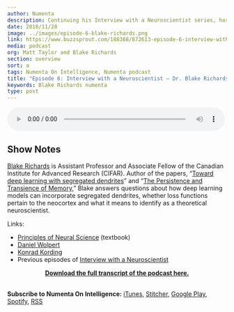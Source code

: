 ```yaml
---
author: Numenta
description: Continuing his Interview with a Neuroscientist series, host Matt Taylor talks to Blake Richards, Assistant Professor and Associate Fellow of the Canadian Institute for Advanced Research (CIFAR). They discuss segregated dendrites, persistence of memory, loss functions, and more.
date: 2018/11/28
image: ../images/episode-6-blake-richards.png
link: https://www.buzzsprout.com/188368/872613-episode-6-interview-with-a-neuroscientist-dr-blake-richards
media: podcast
org: Matt Taylor and Blake Richards
section: overview
sort: a
tags: Numenta On Intelligence, Numenta podcast
title: "Episode 6: Interview with a Neuroscientist – Dr. Blake Richards"
keywords: Blake Richards numenta
type: post
---
```


<audio controls preload="metadata" style=" width:500px;"> <source src="https://www.buzzsprout.com/188368/872613-episode-6-interview-with-a-neuroscientist-dr-blake-richards.mp3" type="audio/mpeg">Your browser does not support the audio element. </audio>

## Show Notes

[Blake Richards](https://twitter.com/tyrell_turing) is Assistant Professor and Associate Fellow of the Canadian Institute for Advanced Research (CIFAR).  Author of the papers, “[Toward deep learning with segregated dendrites](https://elifesciences.org/articles/22901)” and “[The Persistence and Transience of Memory](https://www.cell.com/neuron/fulltext/S0896-6273(17)30365-3),” Blake answers questions about how deep learning models can incorporate segregated dendrites, whether loss functions pertain to the neocortex and what it means to identify as a theoretical neuroscientist.

Links:
- [Principles of Neural Science](https://en.wikipedia.org/wiki/Principles_of_Neural_Science) (textbook)
- [Daniel Wolpert](https://en.wikipedia.org/wiki/Daniel_Wolpert)
- [Konrad Kording](http://koerding.com/)
- Previous episodes of [Interview with a Neuroscientist](https://www.youtube.com/playlist?list=PL3yXMgtrZmDrzFUcO01dM_5bdej3NYK0G)

<center>

**[Download the full transcript of the podcast here.](/assets/pdf/numenta-on-intelligence-podcast/NOI-Episode-6-Interview-With-a-Neuroscientist-Dr-Blake-Richards.pdf)**

</center>

<br>**Subscribe to Numenta On Intelligence:**  [iTunes](https://itunes.apple.com/us/podcast/numenta-on-intelligence/id1406940219), [Stitcher](https://www.stitcher.com/podcast/numenta-on-intelligence), [Google Play](https://play.google.com/music/listen?u=1#/ps/Iso5mnblc5aksx4k6etlz5243se), [Spotify](https://open.spotify.com/show/1vH1TuF6HR51D4rYAfF7aT?si=zqpeFHAKRc6H7s9fsabukg), [RSS](https://feeds.buzzsprout.com/188368.rss)

